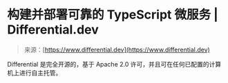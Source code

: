 <!--yml

category: 未分类

date: 2024-05-27 14:47:06

-->

# 构建并部署可靠的 TypeScript 微服务 | Differential.dev

> 来源：[https://www.differential.dev](https://www.differential.dev)

Differential 是完全开源的，基于 Apache 2.0 许可，并且可在任何已配置的计算机上进行自主托管。
